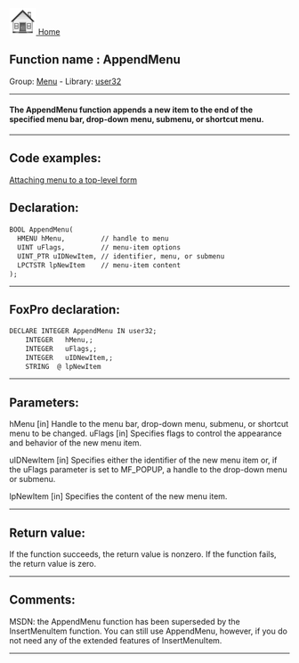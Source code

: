 [<img src="../../images/home.png"> Home ](https://github.com/VFPX/Win32API)  

## Function name : AppendMenu
Group: [Menu](../../functions_group.md#Menu)  -  Library: [user32](../../../libraries.md#user32)  
***  


#### The AppendMenu function appends a new item to the end of the specified menu bar, drop-down menu, submenu, or shortcut menu.
***  


## Code examples:
[Attaching menu to a top-level form](../../samples/sample_208.md)  

## Declaration:
```foxpro  
BOOL AppendMenu(
  HMENU hMenu,         // handle to menu
  UINT uFlags,         // menu-item options
  UINT_PTR uIDNewItem, // identifier, menu, or submenu
  LPCTSTR lpNewItem    // menu-item content
);  
```  
***  


## FoxPro declaration:
```foxpro  
DECLARE INTEGER AppendMenu IN user32;
	INTEGER   hMenu,;
	INTEGER   uFlags,;
	INTEGER   uIDNewItem,;
	STRING  @ lpNewItem  
```  
***  


## Parameters:
hMenu 
[in] Handle to the menu bar, drop-down menu, submenu, or shortcut menu to be changed. 
uFlags 
[in] Specifies flags to control the appearance and behavior of the new menu item. 

uIDNewItem 
[in] Specifies either the identifier of the new menu item or, if the uFlags parameter is set to MF_POPUP, a handle to the drop-down menu or submenu. 

lpNewItem 
[in] Specifies the content of the new menu item.   
***  


## Return value:
If the function succeeds, the return value is nonzero. If the function fails, the return value is zero.   
***  


## Comments:
MSDN: the AppendMenu function has been superseded by the InsertMenuItem function. You can still use AppendMenu, however, if you do not need any of the extended features of InsertMenuItem.  
  
***  

